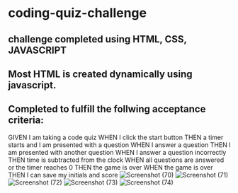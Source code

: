 # coding-quiz-challenge
## challenge completed using HTML, CSS, JAVASCRIPT
## Most HTML is created dynamically using javascript. 

## Completed to fulfill the follwing acceptance criteria:

GIVEN I am taking a code quiz
WHEN I click the start button
THEN a timer starts and I am presented with a question
WHEN I answer a question
THEN I am presented with another question
WHEN I answer a question incorrectly
THEN time is subtracted from the clock
WHEN all questions are answered or the timer reaches 0
THEN the game is over
WHEN the game is over
THEN I can save my initials and score
![Screenshot (70)](https://user-images.githubusercontent.com/98487770/156976595-d08a3dd7-ea34-4d32-b579-6a4bd1e6d56b.png)
![Screenshot (71)](https://user-images.githubusercontent.com/98487770/156976602-27690263-670f-473a-a6e4-891a56db92be.png)
![Screenshot (72)](https://user-images.githubusercontent.com/98487770/156976614-3ce2f8ce-eb2e-4b60-b2d7-2e9dba0636b0.png)
![Screenshot (73)](https://user-images.githubusercontent.com/98487770/156976628-eb7a82ca-6f3a-47f9-9341-eaa2290c6cad.png)
![Screenshot (74)](https://user-images.githubusercontent.com/98487770/156976641-9c5e842b-87ba-4cb4-b6ed-3a0764bfe75f.png)
